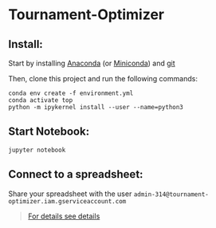 # Tournament-Optimizer

## Install:

Start by installing [Anaconda](https://www.anaconda.com/distribution/) 
(or [Miniconda](https://docs.conda.io/en/latest/miniconda.html)) 
and [git](https://git-scm.com/downloads)

Then, clone this project and run the following commands:
```
conda env create -f environment.yml
conda activate top
python -m ipykernel install --user --name=python3
```

## Start Notebook:
```
jupyter notebook
```

## Connect to a spreadsheet: 

Share your spreadsheet with the user `admin-314@tournament-optimizer.iam.gserviceaccount.com`

> [For details see details](https://gspread.readthedocs.io/en/latest/oauth2.html)